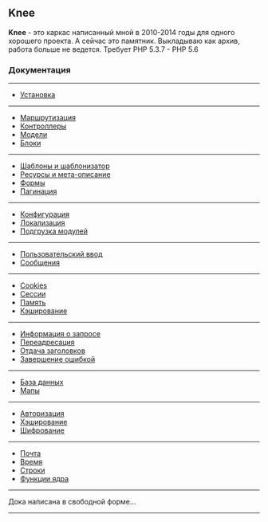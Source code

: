 
## Knee

**Knee** - это каркас написанный мной в 2010-2014 годы для одного хорошего проекта.
А сейчас это памятник. Выкладываю как архив, работа больше не ведется.
Требует PHP 5.3.7 - PHP 5.6

### Документация

-----

* [Установка](doc/install.md)

-----

* [Маршрутизация](doc/route.md)
* [Контроллеры](doc/controller.md)
* [Модели](doc/model.md)
* [Блоки](doc/block.md)

-----

* [Шаблоны и шаблонизатор](doc/view.md)
* [Ресурсы и мета-описание](doc/asset.md)
* [Формы](doc/form.md)
* [Пагинация](doc/page.md)

-----

* [Конфигурация](doc/config.md)
* [Локализация](doc/lang.md)
* [Подгрузка модулей](doc/loader.md)

-----

* [Пользовательский ввод](doc/input.md)
* [Сообщения](doc/message.md)

-----

* [Cookies](doc/cookie.md)
* [Сессии](doc/session.md)
* [Память](doc/memory.md)
* [Кэширование](doc/cache.md)

-----

* [Информация о запросе](doc/request.md)
* [Переадресация](doc/redirect.md)
* [Отдача заголовков](doc/header.md)
* [Завершение ошибкой](doc/error.md)

-----

* [База данных](doc/database.md)
* [Мапы](doc/map.md)

-----

* [Авторизация](doc/auth.md)
* [Хэширование](doc/hash.md)
* [Шифрование](doc/crypt.md)

-----

* [Почта](doc/mail.md)
* [Время](doc/time.md)
* [Строки](doc/str.md)
* [Функции ядра](doc/function.md)

-----------

Дока написана в свободной форме...

-----------
